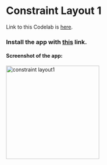 # Constraint Layout 1

Link to this Codelab is [here](https://developer.android.com/codelabs/constraint-layout#0).

### Install the app with [this](https://github.com/shrutiisharma/Codelabs/releases/download/9.1/app-debug.apk) link.

#### Screenshot of the app:

<img title="" src="https://user-images.githubusercontent.com/72591283/118862473-65411c00-b8fb-11eb-9d14-cddf6d86e1ae.jpg" alt="constraint layout1" width="256">
